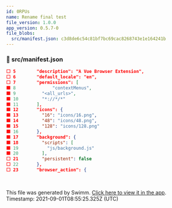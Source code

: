 ```yaml
---
id: 0RPUs
name: Rename final test
file_version: 1.0.0
app_version: 0.5.7-0
file_blobs:
  src/manifest.json: c3d8de6c54c81bf7bc69cac8268743e1e164241b
---
```


<!-- NOTE-swimm-snippet: the lines below links your snippet to Swimm -->
### 📄 src/manifest.json
```json
⬜ 5        "description": "A Vue Browser Extension",
⬜ 6        "default_locale": "en",
⬜ 7        "permissions": [
🟩 8              "contextMenus",
🟩 9          "<all_urls>",
🟩 10         "*://*/*"
🟩 11       ],
🟩 12       "icons": {
🟩 13         "16": "icons/16.png",
🟩 14         "48": "icons/48.png",
🟩 15         "128": "icons/128.png"
🟩 16       },
🟩 17       "background": {
🟩 18         "scripts": [
🟩 19           "js/background.js"
🟩 20         ],
⬜ 21         "persistent": false
⬜ 22       },
⬜ 23       "browser_action": {
```

<br/>

This file was generated by Swimm. [Click here to view it in the app](http://localhost:5000/#/repos/Z2l0aHViJTNBJTNBc3ItZXh0ZW5zaW9uJTNBJTNBZG91ZWs=/docs/0RPUs). Timestamp: 2021-09-01T08:55:25.325Z (UTC)